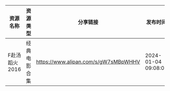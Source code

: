 | 资源名称      | 资源类型   | 分享链接                                 | 发布时间                |
| --------- | ------ | ------------------------------------ | ------------------- |
| F赴汤蹈火2016 | 经典电影合集 | https://www.alipan.com/s/gW7sMBpWHHV | 2024-01-04 09:08:05 |
